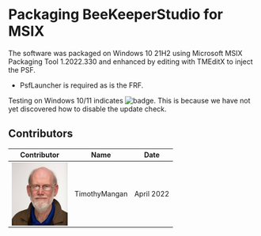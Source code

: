 # Packaging BeeKeeperStudio for MSIX

The software was packaged on Windows 10 21H2 using Microsoft MSIX Packaging Tool 1.2022.330 and enhanced by editing with TMEditX to inject the PSF.
* PsfLauncher is required as is the FRF.

Testing on Windows 10/11 indicates ![badge](https://img.shields.io/badge/-High%20Confidence-green?style=for-the-badge).  This is because we have not yet discovered how to disable the update check.


## Contributors

| Contributor | Name | Date |
|----|----|----|
| [<img src="/media/Contributors/TimMangan.jpg" align="left" Height="128" />](/media/Contributors/TimMangan.jpg) | TimothyMangan | April 2022 |


